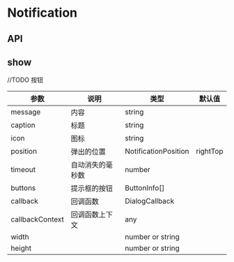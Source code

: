 
# Notification

## API

## show

//TODO 按钮

| 参数      | 说明             | 类型      | 默认值  |
|----------|------------------|----------|--------|
| message | 内容 | string |  |
| caption | 标题 | string |  |
| icon | 图标 | string |  |
| position | 弹出的位置 | NotificationPosition | rightTop |
| timeout | 自动消失的毫秒数 | number |  |
| buttons | 提示框的按钮 | ButtonInfo[] |  |
| callback | 回调函数 | DialogCallback |  |
| callbackContext | 回调函数上下文 | any |  |
| width |  | number or string |  |
| height |  | number or string |  |
